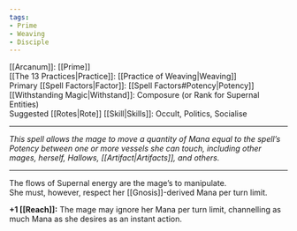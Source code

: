```yaml
---
tags:
- Prime
- Weaving
- Disciple
---
```


[[Arcanum]]: [[Prime]]\
[[The 13 Practices|Practice]]: [[Practice of Weaving|Weaving]]\
Primary [[Spell Factors|Factor]]: [[Spell Factors#Potency|Potency]]\
[[Withstanding Magic|Withstand]]: Composure (or Rank for Supernal Entities)\
Suggested [[Rotes|Rote]] [[Skill|Skills]]: Occult, Politics, Socialise

---

_This spell allows the mage to move a quantity of Mana equal to the spell’s Potency between one or more vessels she can touch, including other mages, herself, Hallows, [[Artifact|Artifacts]], and others._

---

The flows of Supernal energy are the mage’s to manipulate.\
She must, however, respect her [[Gnosis]]-derived Mana per turn limit.

**+1 [[Reach]]:** The mage may ignore her Mana per turn limit, channelling as much Mana as she desires as an instant action.